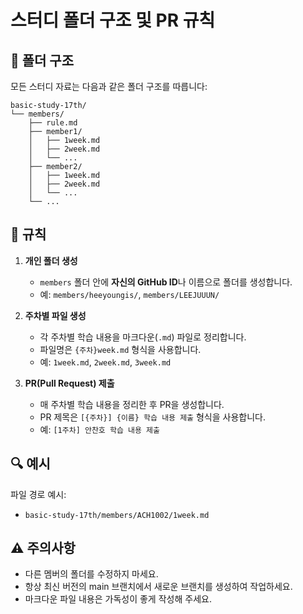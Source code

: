 # 스터디 폴더 구조 및 PR 규칙

## 📁 폴더 구조

모든 스터디 자료는 다음과 같은 폴더 구조를 따릅니다:

```
basic-study-17th/
└── members/
    ├── rule.md          
    ├── member1/
    │   ├── 1week.md
    │   ├── 2week.md
    │   └── ...
    ├── member2/
    │   ├── 1week.md
    │   ├── 2week.md
    │   └── ...
    └── ...
```

## 📝 규칙

1. **개인 폴더 생성**
   - `members` 폴더 안에 **자신의 GitHub ID**나 이름으로 폴더를 생성합니다.
   - 예: `members/heeyoungis/`, `members/LEEJUUUN/`

2. **주차별 파일 생성**
   - 각 주차별 학습 내용을 마크다운(`.md`) 파일로 정리합니다.
   - 파일명은 `{주차}week.md` 형식을 사용합니다.
   - 예: `1week.md`, `2week.md`, `3week.md`

3. **PR(Pull Request) 제출**
   - 매 주차별 학습 내용을 정리한 후 PR을 생성합니다.
   - PR 제목은 `[{주차}] {이름} 학습 내용 제출` 형식을 사용합니다.
   - 예: `[1주차] 안찬호 학습 내용 제출`

## 🔍 예시

파일 경로 예시:
- `basic-study-17th/members/ACH1002/1week.md`

## ⚠️ 주의사항

- 다른 멤버의 폴더를 수정하지 마세요.
- 항상 최신 버전의 main 브랜치에서 새로운 브랜치를 생성하여 작업하세요.
- 마크다운 파일 내용은 가독성이 좋게 작성해 주세요.

